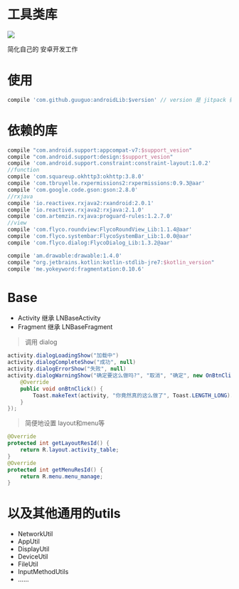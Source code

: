 工具类库
=======
[![](https://jitpack.io/v/guuguo/androidLib.svg)](https://jitpack.io/#guuguo/androidLib)

简化自己的 安卓开发工作
# 使用
```groovy
compile 'com.github.guuguo:androidLib:$version' // version 是 jitpack 徽章的 version
```


# 依赖的库
```groovy
compile "com.android.support:appcompat-v7:$support_vesion"
compile "com.android.support:design:$support_vesion"
compile 'com.android.support.constraint:constraint-layout:1.0.2'
//function 
compile 'com.squareup.okhttp3:okhttp:3.8.0'
compile 'com.tbruyelle.rxpermissions2:rxpermissions:0.9.3@aar'
compile 'com.google.code.gson:gson:2.8.0'
//rxjava
compile 'io.reactivex.rxjava2:rxandroid:2.0.1'
compile 'io.reactivex.rxjava2:rxjava:2.1.0'
compile 'com.artemzin.rxjava:proguard-rules:1.2.7.0'
//view
compile 'com.flyco.roundview:FlycoRoundView_Lib:1.1.4@aar'
compile 'com.flyco.systembar:FlycoSystemBar_Lib:1.0.0@aar'
compile 'com.flyco.dialog:FlycoDialog_Lib:1.3.2@aar'

compile 'am.drawable:drawable:1.4.0'
compile "org.jetbrains.kotlin:kotlin-stdlib-jre7:$kotlin_version"
compile 'me.yokeyword:fragmentation:0.10.6'
```
# Base
- Activity 继承 LNBaseActivity
- Fragment 继承 LNBaseFragment

> 调用 dialog

```java
activity.dialogLoadingShow("加载中")
activity.dialogCompleteShow("成功", null)
activity.dialogErrorShow("失败", null)
activity.dialogWarningShow("确定要这么做吗?", "取消", "确定", new OnBtnClickL() {
    @Override
    public void onBtnClick() {
        Toast.makeText(activity, "你竟然真的这么做了", Toast.LENGTH_LONG).show();
    }
});
```
> 简便地设置 layout和menu等
```java
@Override
protected int getLayoutResId() {
    return R.layout.activity_table;
}
@Override
protected int getMenuResId() {
    return R.menu.menu_manage;
}
```
以及其他通用的utils
===
- NetworkUtil
- AppUtil
- DisplayUtil
- DeviceUtil
- FileUtil
- InputMethodUtils
- ......
